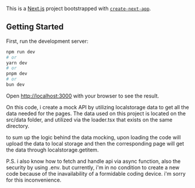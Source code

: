 This is a [Next.js](https://nextjs.org/) project bootstrapped with [`create-next-app`](https://github.com/vercel/next.js/tree/canary/packages/create-next-app).

## Getting Started

First, run the development server:

```bash
npm run dev
# or
yarn dev
# or
pnpm dev
# or
bun dev
```

Open [http://localhost:3000](http://localhost:3000) with your browser to see the result.

On this code, i create a mock API by utilizing localstorage data to get all the data needed for the pages. The data used on this project is located on the src/data folder, and utilized via the loader.tsx that exists on the same directory.

to sum up the logic behind the data mocking, upon loading the code will upload the data to local storage and then the corresponding page will get the data through localstorage.getitem.



P.S. i also know how to fetch and handle api via async function, also the security by using .env. but currently, i'm in no condition to create a new code because of the inavailability of a formidable coding device. i'm sorry for this inconvenience.
